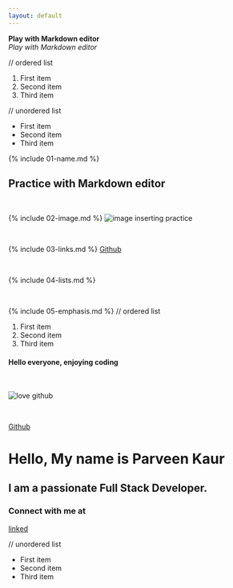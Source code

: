 ```yaml
---
layout: default
---
```



**Play with Markdown editor** <br>
*Play with Markdown editor* <br>

// ordered list
1. First item
2. Second item
3. Third item

// unordered list
- First item
- Second item
- Third item

{% include 01-name.md %}
## Practice with Markdown editor

<br>

{% include 02-image.md %}
![image inserting practice](https://octodex.github.com/mona-lovelace/)

<br>

{% include 03-links.md %}
[Github](https://github.com/Pavubrar)

<br>

{% include 04-lists.md %}

<br>

{% include 05-emphasis.md %}
// ordered list
1. First item
2. Second item
3. Third item


#### Hello everyone, enjoying coding

<br>

![love github](https://octodex.github.com/mona-lovelace/)

<br>

[Github](https://github.com/Pavubrar)



# Hello, My name is Parveen Kaur
## I am a passionate Full Stack Developer.
 ### Connect with me at
[linked](www.linkedin.com/in/parveen-brar)


// unordered list
- First item
- Second item
- Third item
